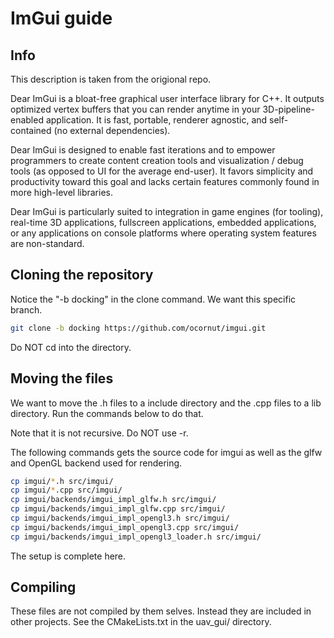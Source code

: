# ImGui guide

## Info

This description is taken from the origional repo.

Dear ImGui is a bloat-free graphical user interface library for C++. It outputs optimized vertex buffers that you can render anytime in your 3D-pipeline-enabled application. It is fast, portable, renderer agnostic, and self-contained (no external dependencies).

Dear ImGui is designed to enable fast iterations and to empower programmers to create content creation tools and visualization / debug tools (as opposed to UI for the average end-user). It favors simplicity and productivity toward this goal and lacks certain features commonly found in more high-level libraries.

Dear ImGui is particularly suited to integration in game engines (for tooling), real-time 3D applications, fullscreen applications, embedded applications, or any applications on console platforms where operating system features are non-standard.

## Cloning the repository

Notice the "-b docking" in the clone command. We want this specific branch.

```bash
git clone -b docking https://github.com/ocornut/imgui.git
```

Do NOT cd into the directory.

## Moving the files

We want to move the .h files to a include directory and the .cpp files to a lib directory. Run the commands below to do that.

Note that it is not recursive. Do NOT use -r.

The following commands gets the source code for imgui as well as the glfw and OpenGL backend used for rendering.

```bash
cp imgui/*.h src/imgui/
cp imgui/*.cpp src/imgui/
cp imgui/backends/imgui_impl_glfw.h src/imgui/
cp imgui/backends/imgui_impl_glfw.cpp src/imgui/
cp imgui/backends/imgui_impl_opengl3.h src/imgui/
cp imgui/backends/imgui_impl_opengl3.cpp src/imgui/
cp imgui/backends/imgui_impl_opengl3_loader.h src/imgui/
```

The setup is complete here.

## Compiling

These files are not compiled by them selves. Instead they are included in other projects. See the CMakeLists.txt in the uav_gui/ directory.